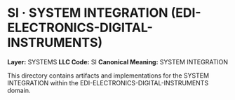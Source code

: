 # SI · SYSTEM INTEGRATION (EDI-ELECTRONICS-DIGITAL-INSTRUMENTS)

**Layer:** SYSTEMS
**LLC Code:** SI
**Canonical Meaning:** SYSTEM INTEGRATION

This directory contains artifacts and implementations for the SYSTEM INTEGRATION within the EDI-ELECTRONICS-DIGITAL-INSTRUMENTS domain.
